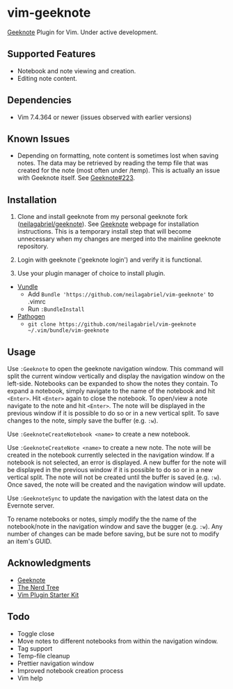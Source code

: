 # vim-geeknote

[Geeknote](http://www.geeknote.me) Plugin for Vim. Under active development.

## Supported Features

- Notebook and note viewing and creation.
- Editing note content.

## Dependencies

- Vim 7.4.364 or newer (issues observed with earlier versions)

## Known Issues

- Depending on formatting, note content is sometimes lost when saving notes. The data may be retrieved by reading the temp file that was created for the note (most often under /temp). This is actually an issue with Geeknote itself. See [Geeknote#223](https://github.com/VitaliyRodnenko/geeknote/issues/223).
  
## Installation

1. Clone and install geeknote from my personal geeknote fork ([neilagabriel/geeknote](https://github.com/neilagabriel/geeknote)). See [Geeknote](http://www.geeknote.me) webpage for installation
   instructions. This is a temporary install step that will become unnecessary when my changes are merged into the mainline geeknote repository.

2. Login with geeknote ('geeknote login') and verify it is functional.

3. Use your plugin manager of choice to install plugin.

- [Vundle](https://github.com/gmarik/vundle)
  - Add `Bundle 'https://github.com/neilagabriel/vim-geeknote'` to .vimrc
  - Run `:BundleInstall`
- [Pathogen](https://github.com/tpope/vim-pathogen)
  - `git clone https://github.com/neilagabriel/vim-geeknote ~/.vim/bundle/vim-geeknote`

## Usage

Use `:Geeknote` to open the geeknote navigation window. This command will split
the current window vertically and display the navigation window on the
left-side. Notebooks can be expanded to show the notes they contain.  To expand
a notebook, simply navigate to the name of the notebook and hit `<Enter>`. Hit
`<Enter>` again to close the notebook. To open/view a note navigate to the note
and hit `<Enter>`. The note will be displayed in the previous window if it is
possible to do so or in a new vertical split. To save changes to the note,
simply save the buffer (e.g. `:w`).

Use `:GeeknoteCreateNotebook <name>` to create a new notebook.

Use `:GeeknoteCreateNote <name>` to create a new note. The note will be created
in the notebook currently selected in the navigation window. If a notebook is
not selected, an error is displayed. A new buffer for the note will be
displayed in the previous window if it is possible to do so or in a new
vertical split. The note will not be created until the buffer is saved (e.g.
`:w`). Once saved, the note will be created and the navigation window will
update.

Use `:GeeknoteSync` to update the navigation with the latest data on the Evernote
server.

To rename notebooks or notes, simply modify the the name of the notebook/note
in the navigation window and save the bugger (e.g. `:w`). Any number of changes
can be made before saving, but be sure not to modify an item's GUID.

## Acknowledgments

- [Geeknote](http://www.geeknote.me)
- [The Nerd Tree](https://github.com/scrooloose/nerdtree)
- [Vim Plugin Starter Kit](https://github.com/JarrodCTaylor/vim-plugin-starter-kit)

## Todo

- Toggle close
- Move notes to different notebooks from within the navigation window.
- Tag support
- Temp-file cleanup
- Prettier navigation window
- Improved notebook creation process
- Vim help
